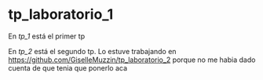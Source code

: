 # tp_laboratorio_1

En *tp_1* está el primer tp

En *tp_2* está el segundo tp. Lo estuve trabajando en https://github.com/GiselleMuzzin/tp_laboratorio_2 porque no me habia
dado cuenta de que tenia que ponerlo aca
